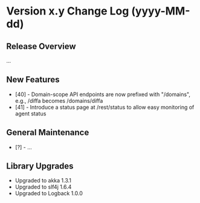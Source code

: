 # Version x.y Change Log (yyyy-MM-dd)

## Release Overview

...

## New Features

* [40] - Domain-scope API endpoints are now prefixed with "/domains", e.g., /diffa becomes /domains/diffa
* [41] - Introduce a status page at /rest/status to allow easy monitoring of agent status

## General Maintenance

* [?] - ...

## Library Upgrades

* Upgraded to akka 1.3.1
* Upgraded to slf4j 1.6.4
* Upgraded to Logback 1.0.0